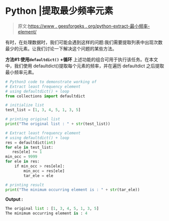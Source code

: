 # Python |提取最少频率元素

> 原文:[https://www . geesforgeks . org/python-extract-最小频率-element/](https://www.geeksforgeeks.org/python-extract-least-frequency-element/)

有时，在处理数据时，我们可能会遇到这样的问题:我们需要提取列表中出现次数最少的元素。让我们讨论一下解决这个问题的某些方法。

**方法#1:使用`defaultdict()` +循环**
上述功能的组合可用于执行该任务。在本文中，我们使用 defaultdict()提取每个元素的频率，并在遍历 defaultdict 之后提取最小频率元素。

```py
# Python3 code to demonstrate working of
# Extract least frequency element
# using defaultdict() + loop
from collections import defaultdict

# initialize list 
test_list = [1, 3, 4, 5, 1, 3, 5]

# printing original list 
print("The original list : " + str(test_list))

# Extract least frequency element
# using defaultdict() + loop
res = defaultdict(int)
for ele in test_list:
   res[ele] += 1 
min_occ = 9999
for ele in res:
    if min_occ > res[ele]:
        min_occ = res[ele]
        tar_ele = ele

# printing result
print("The minimum occurring element is : " + str(tar_ele))
```

**Output :**

```py
The original list : [1, 3, 4, 5, 1, 3, 5]
The minimum occurring element is : 4

```